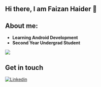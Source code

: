 ## Hi there, I am Faizan Haider 👋

<!--
**Haid-Faiz/Haid-Faiz** is a ✨ _special_ ✨ repository because its `README.md` (this file) appears on your GitHub profile.

Here are some ideas to get you started:

- 🔭 I’m currently working on ...
- 🌱 I’m currently learning ...
- 👯 I’m looking to collaborate on ...
- 🤔 I’m looking for help with ...
- 💬 Ask me about ...
- 📫 How to reach me: ...
- 😄 Pronouns: ...
- ⚡ Fun fact: ...
-->

## About me:
- **Learning Android Development**
- **Second Year Undergrad Student**

<img src="https://github-readme-stats.vercel.app/api?username=Haid-Faiz&&show_icons=true&title_color=ffffff&icon_color=79ff97&text_color=daf7dc&bg_color=003366">

## Get in touch

[![Linkedin](https://img.shields.io/badge/-LinkedIn-222222?style=flat-square&logo=Linkedin&color=blue&logoColor=white&link=https://www.linkedin.com/in/faizan-haider-3a4220193)](https://www.linkedin.com/in/faizan-haider-3a4220193)
